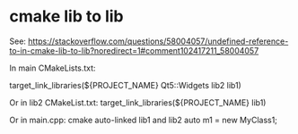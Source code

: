 # cmake lib to lib
See: https://stackoverflow.com/questions/58004057/undefined-reference-to-in-cmake-lib-to-lib?noredirect=1#comment102417211_58004057

In main CMakeLists.txt:

target_link_libraries(${PROJECT_NAME} Qt5::Widgets lib2 lib1)

Or in lib2 CMakeList.txt:
target_link_libraries(${PROJECT_NAME} lib1)

Or in main.cpp:
cmake auto-linked lib1 and lib2
auto m1 = new MyClass1;
